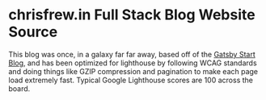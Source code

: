 #  chrisfrew.in Full Stack Blog Website Source

This blog was once, in a galaxy far far away, based off of the [Gatsby Start Blog](https://www.gatsbyjs.org/starters/gatsbyjs/gatsby-starter-blog/), and has been optimized for lighthouse by following WCAG standards and doing things like GZIP compression and pagination to make each page load extremely fast. Typical Google Lighthouse scores are 100 across the board.

